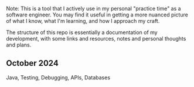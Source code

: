Note: This is a tool that I actively use in my personal "practice time" as a software engineer. You may find it useful in getting a more nuanced picture of what I know, what I'm learning, and how I approach my craft.

The structure of this repo is essentially a documentation of my development, with some links and resources, notes and personal thoughts and plans.

## October 2024

Java, Testing, Debugging, APIs, Databases
